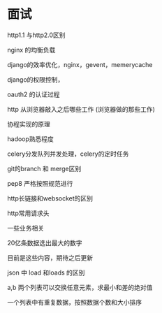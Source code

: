 # 面试
http1.1 与http2.0区别

nginx 的均衡负载

django的效率优化，nginx，gevent，memerycache

django的权限控制，

oauth2 的认证过程

http 从浏览器敲入之后哪些工作
(浏览器做的那些工作)

协程实现的原理

hadoop熟悉程度

celery分发队列并发处理，celery的定时任务

git的branch 和 merge区别

pep8 严格按照规范进行

http长链接和websocket的区别

http常用请求头

一些业务相关

20亿条数据选出最大的数字

目前是这些内容，期待之后更新

json 中 load 和loads  的区别

a,b 两个列表可以交换任意元素，求最小和差的绝对值

一个列表中有重复数据，按照数据个数和大小排序